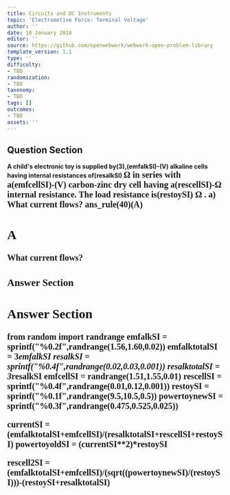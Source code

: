 ```yaml
---
title: Circuits and DC Instruments
topic: 'Electromotive Force: Terminal Voltage'
author: ''
date: 10 January 2018
editor: ''
source: https://github.com/openwebwork/webwork-open-problem-library
template_version: 1.1
type: ''
difficulty:
- TBD
randomization:
- TBD
taxonomy:
- TBD
tags: []
outcomes:
- TBD
assets: ''
---
```


## Question Section 

<b>
A child's electronic toy is supplied by(3),(emfalkSI)-(V) alkaline cells having internal resistances of(resalkSI) <span style="font-family: 'Times'; font-size: 20px";>&Omega;<span> in series with a(emfcellSI)-(V) carbon-zinc dry cell having a(rescellSI)-<span style="font-family: 'Times'; font-size: 20px";>&Omega;<span> internal resistance. The load resistance is(restoySI) <span style="font-family: 'Times'; font-size: 20px";>&Omega;<span> .
a) What current flows?
ans_rule(40)(A)

## A
What current flows?
### Answer Section


## Answer Section

from random import randrange
emfalkSI = sprintf("%0.2f",randrange(1.56,1.60,0.02))
emfalktotalSI = 3*emfalkSI
resalkSI = sprintf("%0.4f",randrange(0.02,0.03,0.001))
resalktotalSI = 3*resalkSI
emfcellSI = randrange(1.51,1.55,0.01)
rescellSI = sprintf("%0.4f",randrange(0.01,0.12,0.001))
restoySI =  sprintf("%0.1f",randrange(9.5,10.5,0.5))
powertoynewSI = sprintf("%0.3f",randrange(0.475,0.525,0.025))

currentSI = (emfalktotalSI+emfcellSI)/(resalktotalSI+rescellSI+restoySI)
powertoyoldSI = (currentSI**2)*restoySI

rescell2SI = (emfalktotalSI+emfcellSI)/(sqrt((powertoynewSI)/(restoySI)))-(restoySI+resalktotalSI)